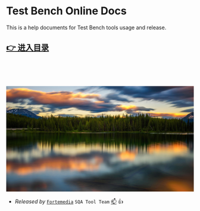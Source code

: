 
# **Test Bench Online Docs**

This is a help documents for Test Bench tools usage and release.

## [**👉 进入目录**](/README.md)

<br><br><br>
<!-- background image -->
![](assets/img/bg.jpg)

* *Released by* [`Fortemedia`](https://www.fortemedia.com/ "Listen and sound better. Anywhere!") `SQA Tool Team` <a href="mailto:qiangp@fortemedia.com" title="Email the developer">📫</a>  :+1: